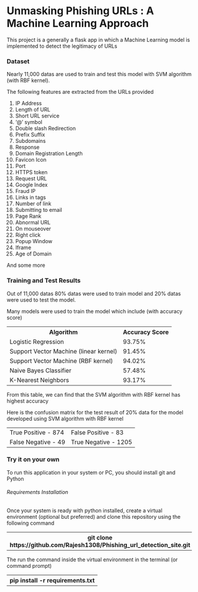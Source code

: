 <h1> Unmasking Phishing URLs : A Machine Learning Approach</h1>
<p>This project is a generally a flask app in which a Machine Learning model is implemented to detect the legitimacy of URLs</p>
<h3>Dataset</h3>
<p>Nearly 11,000 datas are used to train and test this model with SVM algorithm (with RBF kernel).</p>
<p>The following features are extracted from the URLs provided</p>
<ol>
    <li>IP Address</li>
    <li>Length of URL</li>
    <li>Short URL service</li>
    <li>‘@’ symbol</li>
    <li>Double slash Redirection</li>
    <li>Prefix Suffix</li>
    <li>Subdomains</li>
    <li>Response</li>
    <li>Domain Registration Length</li>
    <li>Favicon Icon</li>
    <li>Port</li>
    <li>HTTPS token</li>
    <li>Request URL</li>
    <li>Google Index</li>
    <li>Fraud IP</li>
    <li>Links in tags</li>
    <li>Number of link </li>
    <li>Submitting to email</li>
    <li>Page Rank</li>
    <li>Abnormal URL</li>
    <li>On mouseover</li>
    <li>Right click</li>
    <li>Popup Window</li>
    <li>Iframe</li>
    <li>Age of Domain</li>
</ol>
<p>And some more</p>

<h3>Training and Test Results</h3>
<p>Out of 11,000 datas 80% datas were used to train model and 20% datas were used to test the model.</p>
<p>Many models were used to train the model which include (with accuracy score) </p>

<table>
  <tr>
    <th>Algorithm</th>
    <th>Accuracy Score</th>
  </tr>
  <tr>
    <td>Logistic Regression</td>
    <td>93.75%</td>
  </tr>
  <tr>
    <td>Support Vector Machine (linear kernel)</td>
    <td>91.45%</td>
  </tr>
  <tr>
    <td>Support Vector Machine (RBF kernel)</td>
    <td>94.02%</td>
  </tr>
   <tr>
    <td>Naive Bayes Classifier</td>
    <td>57.48%</td>
  </tr>
    <tr>
    <td>K-Nearest Neighbors </td>
    <td>93.17%</td>
  </tr>
</table>

<p>From this table, we can find that the SVM algorithm with RBF kernel has highest accuracy</p>
<p>Here is the confusion matrix for the test result of 20% data for the model developed using SVM algorithm with RBF kernel</p>

<table>
  <tr>
    <td>True Positive - 874</td>
    <td>False Positive - 83</td>
  </tr>
  <tr>
    <td>False Negative - 49</td>
    <td>True Negative - 1205</td>
  </tr>
</table>

<h3>Try it on your own</h3>
<p>To run this application in your system or PC, you should install git and Python </p>
<h6>Requirements Installation</h6>
<p>Once your system is ready with python installed, create a virtual environment (optional but preferred) and clone this repository using the following command</p>
<table>
  <tr>
    <th>git clone https://github.com/Rajesh1308/Phishing_url_detection_site.git</th>
  </tr>
</table>

<p>The run the command inside the virtual environment in the terminal (or command prompt)</p>
<table>
  <tr>
    <th>pip install -r requirements.txt</th>
  </tr>
</table>
